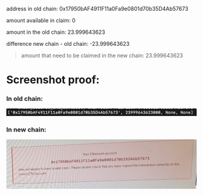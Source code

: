 address in old chain: 0x17950bAF4911F11a0Fa9e0801d70b35D4Ab57673

amount available in claim: 0

amount in the old chain: 23.999643623

difference new chain - old chain: -23.999643623 

>amount that need to be claimed in the new chain: 23.999643623 

# Screenshot proof:

### In old chain:
![0x17950bAF4911F11a0Fa9e0801d70b35D4Ab57673](../media/0x17950bAF4911F11a0Fa9e0801d70b35D4Ab57673-old-chain.png)

### In new chain:
![0x17950bAF4911F11a0Fa9e0801d70b35D4Ab57673](../media/0x17950bAF4911F11a0Fa9e0801d70b35D4Ab57673-new-chain.png)